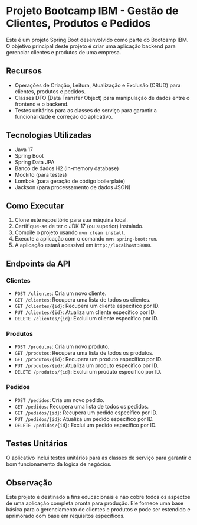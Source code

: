 
# Projeto Bootcamp IBM - Gestão de Clientes, Produtos e Pedidos

Este é um projeto Spring Boot desenvolvido como parte do Bootcamp IBM. O objetivo principal deste projeto é criar uma aplicação backend para gerenciar clientes e produtos de uma empresa.

## Recursos

-   Operações de Criação, Leitura, Atualização e Exclusão (CRUD) para clientes, produtos e pedidos.
-   Classes DTO (Data Transfer Object) para manipulação de dados entre o frontend e o backend.
-   Testes unitários para as classes de serviço para garantir a funcionalidade e correção do aplicativo.

## Tecnologias Utilizadas

-   Java 17
-   Spring Boot
-   Spring Data JPA
-   Banco de dados H2 (in-memory database)
-   Mockito (para testes)
-   Lombok (para geração de código boilerplate)
-   Jackson (para processamento de dados JSON)

## Como Executar

1.  Clone este repositório para sua máquina local.
2.  Certifique-se de ter o JDK 17 (ou superior) instalado.
3.  Compile o projeto usando `mvn clean install`.
4.  Execute a aplicação com o comando `mvn spring-boot:run`.
5.  A aplicação estará acessível em `http://localhost:8080`.

## Endpoints da API

### Clientes

-   `POST /clientes`: Cria um novo cliente.
-   `GET /clientes`: Recupera uma lista de todos os clientes.
-   `GET /clientes/{id}`: Recupera um cliente específico por ID.
-   `PUT /clientes/{id}`: Atualiza um cliente específico por ID.
-   `DELETE /clientes/{id}`: Exclui um cliente específico por ID.

### Produtos

-   `POST /produtos`: Cria um novo produto.
-   `GET /produtos`: Recupera uma lista de todos os produtos.
-   `GET /produtos/{id}`: Recupera um produto específico por ID.
-   `PUT /produtos/{id}`: Atualiza um produto específico por ID.
-   `DELETE /produtos/{id}`: Exclui um produto específico por ID.

### Pedidos

-   `POST /pedidos`: Cria um novo pedido.
-   `GET /pedidos`: Recupera uma lista de todos os pedidos.
-   `GET /pedidos/{id}`: Recupera um pedido específico por ID.
-   `PUT /pedidos/{id}`: Atualiza um pedido específico por ID.
-   `DELETE /pedidos/{id}`: Exclui um pedido específico por ID.

## Testes Unitários
O aplicativo inclui testes unitários para as classes de serviço para garantir o bom funcionamento da lógica de negócios.

## Observação
Este projeto é destinado a fins educacionais e não cobre todos os aspectos de uma aplicação completa pronta para produção. Ele fornece uma base básica para o gerenciamento de clientes e produtos e pode ser estendido e aprimorado com base em requisitos específicos.
